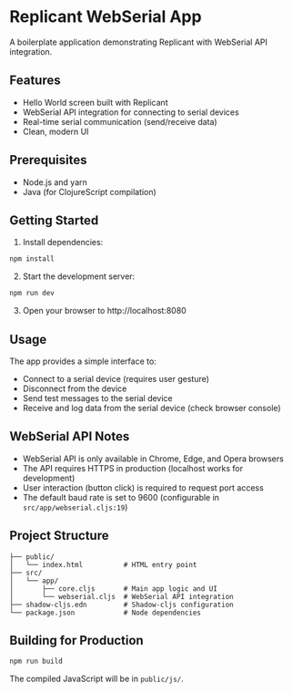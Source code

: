 # Replicant WebSerial App

A boilerplate application demonstrating Replicant with WebSerial API integration.

## Features

- Hello World screen built with Replicant
- WebSerial API integration for connecting to serial devices
- Real-time serial communication (send/receive data)
- Clean, modern UI

## Prerequisites

- Node.js and yarn
- Java (for ClojureScript compilation)

## Getting Started

1. Install dependencies:
```bash
npm install
```

2. Start the development server:
```bash
npm run dev
```

3. Open your browser to http://localhost:8080

## Usage

The app provides a simple interface to:
- Connect to a serial device (requires user gesture)
- Disconnect from the device
- Send test messages to the serial device
- Receive and log data from the serial device (check browser console)

## WebSerial API Notes

- WebSerial API is only available in Chrome, Edge, and Opera browsers
- The API requires HTTPS in production (localhost works for development)
- User interaction (button click) is required to request port access
- The default baud rate is set to 9600 (configurable in `src/app/webserial.cljs:19`)

## Project Structure

```
├── public/
│   └── index.html          # HTML entry point
├── src/
│   └── app/
│       ├── core.cljs       # Main app logic and UI
│       └── webserial.cljs  # WebSerial API integration
├── shadow-cljs.edn         # Shadow-cljs configuration
└── package.json            # Node dependencies
```

## Building for Production

```bash
npm run build
```

The compiled JavaScript will be in `public/js/`.
